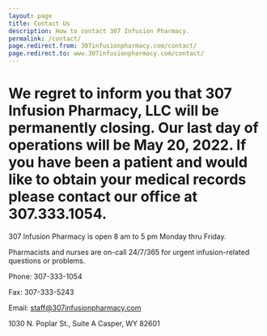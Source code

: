 ```yaml
---
layout: page
title: Contact Us
description: How to contact 307 Infusion Pharmacy.
permalink: /contact/
page.redirect.from: 307infusionpharmacy.com/contact/
page.redirect.to: www.307infusionpharmacy.com/contact/
---
```


<h1>We regret to inform you that 307 Infusion Pharmacy, LLC will be permanently closing. Our last day of operations will be May 20, 2022. If you have been a patient and would like to obtain your medical records please contact our office at 307.333.1054.</h1>

307 Infusion Pharmacy is open 8 am to 5 pm Monday thru Friday. 

Pharmacists and nurses are on-call 24/7/365 for urgent infusion-related questions or problems.

Phone: 307-333-1054

Fax: 307-333-5243

Email: staff@307infusionpharmacy.com

1030 N. Poplar St., Suite A
Casper, WY 82601

<!--*<form action="https://getform.io/f/422458b7-2be9-4f6f-a073-16f0fb0dfa85" method="POST" id="contact">
  <div class=namebox>
    <label for="exampleInputName" id="namelabel">Name</label>
    <input type="text" name="name" class="form-control" id="InputName" placeholder="Enter your name" required="required">
  </div> 
  <div class=emailbox>
    <label for="exampleInputEmail1" id="emaillabel" required="required">Email address</label>  
    <input type="email" name="email" class="form-control" id="InputEmail1" aria-describedby="emailHelp" placeholder="Enter email">
  </div>
  <div class=messagebox>
    <label for="textarea" id="messagelabel">Message</label>
    <textarea type="text" name="message" class="form-control" id="InputMessage"></textarea>
    <div class="g-recaptcha" data-sitekey="6LdmGdscAAAAAI4h5RrfFovT-JeTXg61U4VVS6Zi"></div>
  </div>
  <div class="submit">
    <button type="submit" id="submitbutton">Send</button>
  </div>
</form>*-->

